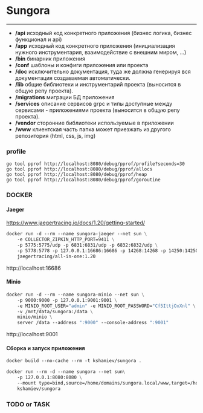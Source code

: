 # Sungora
---

- **/api**
  исходный код конкретного приложения (бизнес логика, бизнес функционал и api)
- **/app**
  исходный код конкретного приложения (инициализация нужного инструментария, взаимодействие с внешним миром, ...)
- **/bin**
  бинарник приложения
- **/conf**
  шаблоны и конфиги приложения или проекта
- **/doc**
  исключительно документация, туда же должна генерируя вся документация создаваемая автоматически.
- **/lib**
  общие библиотеки и инструментарий проекта (выносится в общую репу проекта).
- **/migrations**
  миграции БД приложения
- **/services**
  описание сервисов grpc и типы доступные между сервисами - приложениями проекта (выносится в общую репу проекта).
- **/vendor**
  сторонние библиотеки используемые в приложении
- **/www**
  клиентская часть папка может приезжать из другого репозитория (html, css, js, img)

### profile

    go tool pprof http://localhost:8080/debug/pprof/profile?seconds=30
    go tool pprof http://localhost:8080/debug/pprof/allocs
    go tool pprof http://localhost:8080/debug/pprof/heap
    go tool pprof http://localhost:8080/debug/pprof/goroutine

### DOCKER

#### Jaeger

https://www.jaegertracing.io/docs/1.20/getting-started/

```dockerfile
docker run -d --rm --name sungora-jaeger --net sun \
    -e COLLECTOR_ZIPKIN_HTTP_PORT=9411 \
    -p 5775:5775/udp -p 6831:6831/udp -p 6832:6832/udp \
    -p 5778:5778 -p 127.0.0.1:16686:16686 -p 14268:14268 -p 14250:14250 -p 9411:9411 \
    jaegertracing/all-in-one:1.20
```

http://localhost:16686

#### Minio

```dockerfile
docker run -d --rm --name sungora-minio --net sun \
    -p 9000:9000 -p 127.0.0.1:9001:9001 \
    -e MINIO_ROOT_USER="admin" -e MINIO_ROOT_PASSWORD="Cf5IttjOxXnl" \
    -v /mnt/data/sungora:/data \
    minio/minio \
    server /data --address ":9000" --console-address ":9001"
```

http://localhost:9001

#### Сборка и запуск приложения

```dockerfile
docker build --no-cache --rm -t kshamiev/sungora .

docker run --rm -d --name sungora --net sun\
    -p 127.0.0.1:8080:8080 \
    --mount type=bind,source=/home/domains/sungora.local/www,target=/home/app/www \
    kshamiev/sungora
```

### TODO or TASK
